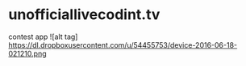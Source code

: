 # unofficiallivecodint.tv
contest app
![alt tag] https://dl.dropboxusercontent.com/u/54455753/device-2016-06-18-021210.png
